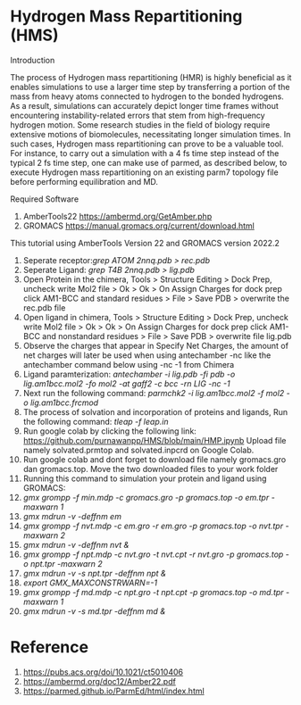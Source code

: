 # Hydrogen Mass Repartitioning (HMS)
Introduction

The process of Hydrogen mass repartitioning (HMR) is highly beneficial as it enables simulations to use a larger time step by transferring a portion of the mass from heavy atoms connected to hydrogen to the bonded hydrogens. As a result, simulations can accurately depict longer time frames without encountering instability-related errors that stem from high-frequency hydrogen motion. Some research studies in the field of biology require extensive motions of biomolecules, necessitating longer simulation times. In such cases, Hydrogen mass repartitioning can prove to be a valuable tool. For instance, to carry out a simulation with a 4 fs time step instead of the typical 2 fs time step, one can make use of parmed, as described below, to execute Hydrogen mass repartitioning on an existing parm7 topology file before performing equilibration and MD.

Required Software
1. AmberTools22 https://ambermd.org/GetAmber.php
2. GROMACS https://manual.gromacs.org/current/download.html

This tutorial using AmberTools Version 22 and GROMACS version 2022.2
1. Seperate receptor:*grep ATOM 2nnq.pdb > rec.pdb*
2. Seperate Ligand: *grep T4B 2nnq.pdb > lig.pdb*
3. Open Protein in the chimera, Tools > Structure Editing > Dock Prep, uncheck write Mol2 file > Ok > Ok > On Assign Charges for dock prep click AM1-BCC and standard residues > File > Save PDB > overwrite the rec.pdb file
4. Open ligand in chimera, Tools > Structure Editing > Dock Prep, uncheck write Mol2 file > Ok > Ok > On Assign Charges for dock prep click AM1-BCC and nonstandard residues > File > Save PDB > overwrite file lig.pdb
5. Observe the charges that appear in Specify Net Charges, the amount of net charges will later be used when using antechamber -nc like the antechamber command below using -nc -1 from Chimera
6. Ligand paramterization:
*antechamber -i lig.pdb -fi pdb -o lig.am1bcc.mol2 -fo mol2 -at gaff2 -c bcc -rn LIG -nc -1*
7. Next run the following command: *parmchk2 -i lig.am1bcc.mol2 -f mol2 -o lig.am1bcc.frcmod*
8. The process of solvation and incorporation of proteins and ligands, Run the following command: *tleap -f leap.in*
9. Run google colab by clicking the following link: https://github.com/purnawanpp/HMS/blob/main/HMP.ipynb
Upload file namely solvated.prmtop and solvated.inpcrd on Google Colab.
10. Run google colab and dont forget to download file namely gromacs.gro dan gromacs.top. Move the two downloaded files to your work folder
11. Running this command to simulation your protein and ligand using GROMACS:
12. *gmx grompp -f min.mdp -c gromacs.gro -p gromacs.top -o em.tpr -maxwarn 1*
13. *gmx mdrun -v -deffnm em*
14. *gmx grompp -f nvt.mdp -c em.gro -r em.gro -p gromacs.top -o nvt.tpr -maxwarn 2*
15. *gmx mdrun -v -deffnm nvt &*
16. *gmx grompp -f npt.mdp -c nvt.gro -t nvt.cpt -r nvt.gro -p gromacs.top -o npt.tpr -maxwarn 2*
17. *gmx mdrun -v -s npt.tpr -deffnm npt &*
18. *export GMX_MAXCONSTRWARN=-1*
19. *gmx grompp -f md.mdp -c npt.gro -t npt.cpt -p gromacs.top -o md.tpr -maxwarn 1*
20. *gmx mdrun -v -s md.tpr -deffnm md &*

# Reference
1. https://pubs.acs.org/doi/10.1021/ct5010406
2. https://ambermd.org/doc12/Amber22.pdf
3. https://parmed.github.io/ParmEd/html/index.html
